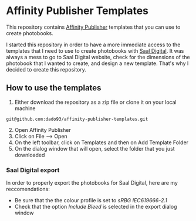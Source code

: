# Affinity Publisher Templates

This repository contains [Affinity Publisher](https://affinity.serif.com/it/publisher/) templates that you can use to create photobooks. 

I started this repository in order to have a more immediate access to the templates that I need to use to create photobooks with [Saal Digital](https://www.saal-digital.it). It was always a mess to go to Saal Digital website, check for the dimensions of the photobook that I wanted to create, and design a new template. That's why I decided to create this repository.

## How to use the templates
1. Either download the repository as a zip file or clone it on your local machine

``git@github.com:dado93/affinity-publisher-templates.git``

2. Open Affinity Publisher
3. Click on File --> Open
4. On the left toolbar, click on Templates and then on Add Template Folder
5. On the dialog window that will open, select the folder that you just downloaded

### Saal Digital export
In order to properly export the photobooks for Saal Digital, here are my reccomendations:
- Be sure that the the colour profile is set to *sRBG IEC619666-2.1*
- Check that the option *Include Bleed* is selected in the export dialog window